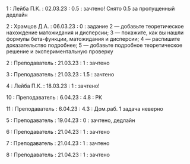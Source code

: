 1 : Лейба П.К. : 02.03.23 : 0.5 : зачтено! Снято 0.5 за пропущенный дедлайн 

2 : Храмцов Д.А. : 06.03.23 : 0 : задание 2 — добавьте теоретическое нахождение матожидания и дисперсии; 3 — покажите, как вы нашли формулы бета-функции, матожидания и дисперсии; 4 — распишите доказательство подробнее; 5 — добавьте подробное теоретическое решение и экспериментальную проверку

2 : Преподаватель : 21.03.23 : 1 : зачтено

3 : Преподаватель : 21.03.23 : 1.5 : зачтено

4 : Лейба П.К. : 18.03.23 : 1 : зачтено!

10 : Преподаватель : 6.04.23 : 4.8 : РК

11 : Преподаватель : 6.04.23 : 4.3 : Дом.раб. 1 задача неверно

5 : Преподаватель : 19.04.23 : 0 : зачтено, дедлайн

6 : Преподаватель : 21.04.23 : 1 : зачтено

7 : Преподаватель : 21.04.23 : 1 : зачтено

8 : Преподаватель  : 21.04.23 : 1 : зачтено


